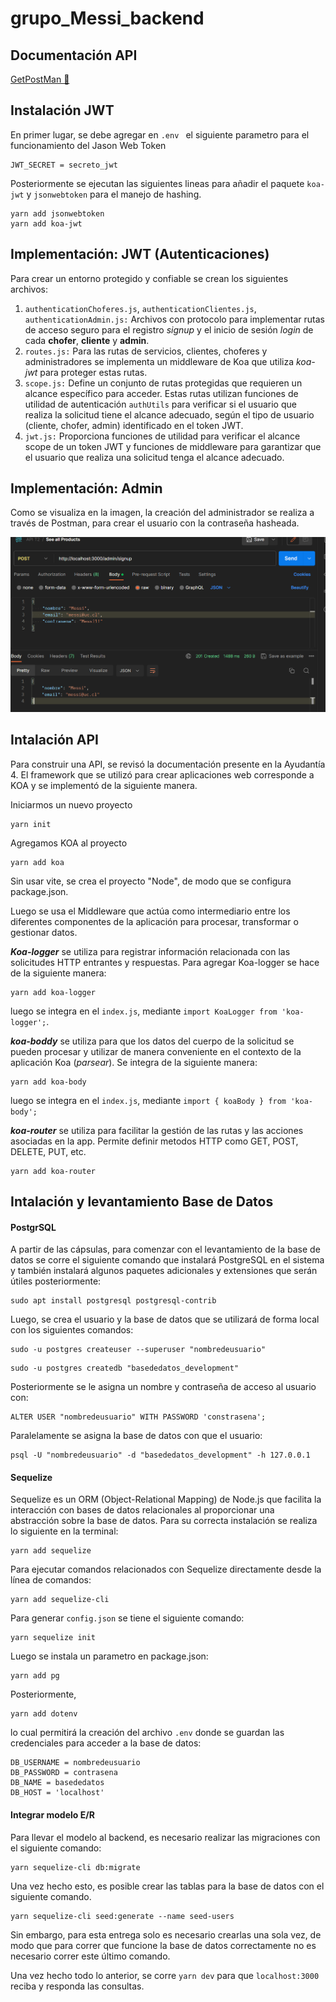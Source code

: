 # grupo_Messi_backend

## Documentación API 
[GetPostMan 🔗](https://documenter.getpostman.com/view/26618082/2s9YXpUdse)


## Instalación JWT

En primer lugar, se debe agregar en `.env ` el siguiente parametro para el funcionamiento del Jason Web Token

```
JWT_SECRET = secreto_jwt
```

Posteriormente se ejecutan las siguientes lineas para añadir el paquete `koa-jwt` y `jsonwebtoken` para el manejo de hashing.

```
yarn add jsonwebtoken
yarn add koa-jwt
```

## Implementación: JWT (Autenticaciones)

Para crear un entorno protegido y confiable se crean los siguientes archivos:

1. `authenticationChoferes.js`, `authenticationClientes.js`, `authenticationAdmin.js:` Archivos con protocolo para implementar rutas de acceso seguro para el registro *signup* y el inicio de sesión *login* de cada **chofer**, **cliente** y **admin**.
2. `routes.js:`  Para las rutas de servicios, clientes, choferes y administradores se implementa un middleware de Koa que utiliza *koa-jwt* para proteger estas rutas.
3. `scope.js:` Define un conjunto de rutas protegidas que requieren un alcance específico para acceder. Estas rutas utilizan funciones de utilidad de autenticación `authUtils` para verificar si el usuario que realiza la solicitud tiene el alcance adecuado, según el tipo de usuario (cliente, chofer, admin) identificado en el token JWT.
4. `jwt.js:` Proporciona funciones de utilidad para verificar el alcance scope de un token JWT y funciones de middleware para garantizar que el usuario que realiza una solicitud tenga el alcance adecuado.

## Implementación: Admin

Como se visualiza en la imagen, la creación del administrador se realiza a través de Postman, para crear el usuario con la contraseña hasheada.

![1700096466423](image/README/1700096466423.png)


## Intalación API

Para construir una API, se revisó la documentación presente en la Ayudantía 4. El framework que se utilizó para crear aplicaciones web corresponde a KOA y se implementó de la siguiente manera.

Iniciarmos un nuevo proyecto

```
yarn init
```

Agregamos KOA al proyecto

```
yarn add koa
```

Sin usar vite, se crea el proyecto "Node", de modo que se configura package.json.

Luego se usa el Middleware que actúa como intermediario entre los diferentes componentes de la aplicación para procesar, transformar o gestionar datos.

***Koa-logger*** se utiliza para registrar información relacionada con las solicitudes HTTP entrantes y respuestas. Para agregar Koa-logger se hace de la siguiente manera:

```
yarn add koa-logger
```

luego se integra en el `index.js`, mediante `import KoaLogger from 'koa-logger';`.

***koa-boddy*** se utiliza para que los datos del cuerpo de la solicitud se pueden procesar y utilizar de manera conveniente en el contexto de la aplicación Koa (*parsear*). Se integra de la siguiente manera:

```
yarn add koa-body
```

luego se integra en el `index.js`, mediante `import { koaBody } from 'koa-body';`

***koa-router*** se utiliza para facilitar la gestión de las rutas y las acciones asociadas en la app. Permite definir metodos HTTP como GET, POST, DELETE, PUT, etc.

```
yarn add koa-router
```

## Intalación y levantamiento Base de Datos

#### PostgrSQL

A partir de las cápsulas, para comenzar con el levantamiento de la base de datos se corre el siguiente comando que instalará PostgreSQL en el sistema y también instalará algunos paquetes adicionales y extensiones que serán útiles posteriormente:

```
sudo apt install postgresql postgresql-contrib
```

Luego, se crea el usuario y la base de datos que se utilizará de forma local con los siguientes comandos:

```
sudo -u postgres createuser --superuser "nombredeusuario"
```

```
sudo -u postgres createdb "basededatos_development"
```

Posteriormente se le asigna un nombre y contraseña de acceso al usuario con:

```
ALTER USER "nombredeusuario" WITH PASSWORD 'constrasena';
```

Paralelamente se asigna la base de datos con que el usuario:

```
psql -U "nombredeusuario" -d "basededatos_development" -h 127.0.0.1
```

#### Sequelize

Sequelize es un ORM (Object-Relational Mapping) de Node.js que facilita la interacción con bases de datos relacionales al proporcionar una abstracción sobre la base de datos. Para su correcta instalación se realiza lo siguiente en la terminal:

```
yarn add sequelize
```

Para ejecutar comandos relacionados con Sequelize directamente desde la línea de comandos:

```
yarn add sequelize-cli
```

Para generar `config.json` se tiene el siguiente comando:

```
yarn sequelize init
```

Luego se instala un parametro en package.json:

```
yarn add pg
```

Posteriormente,

```
yarn add dotenv
```

lo cual permitirá la creación del archivo `.env` donde se guardan las credenciales para acceder a la base de datos:

```
DB_USERNAME = nombredeusuario
DB_PASSWORD = contrasena
DB_NAME = basededatos
DB_HOST = 'localhost'
```

#### Integrar modelo E/R

Para llevar el modelo al backend, es necesario realizar las migraciones con el siguiente comando:

```
yarn sequelize-cli db:migrate
```

Una vez hecho esto, es posible crear las tablas para la base de datos con el siguiente comando.

```
yarn sequelize-cli seed:generate --name seed-users
```

Sin embargo, para esta entrega solo es necesario crearlas una sola vez, de modo que para correr que funcione la base de datos correctamente no es necesario correr este último comando.

Una vez hecho todo lo anterior, se corre `yarn dev` para que `localhost:3000` reciba y responda las consultas.
